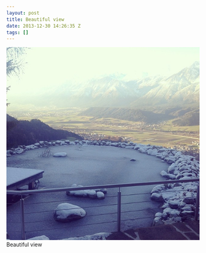 ```yaml
---
layout: post
title: Beautiful view
date: 2013-12-30 14:26:35 Z
tags: []
---
```

![](/media/2013/12/71635443050.jpg)
Beautiful view
